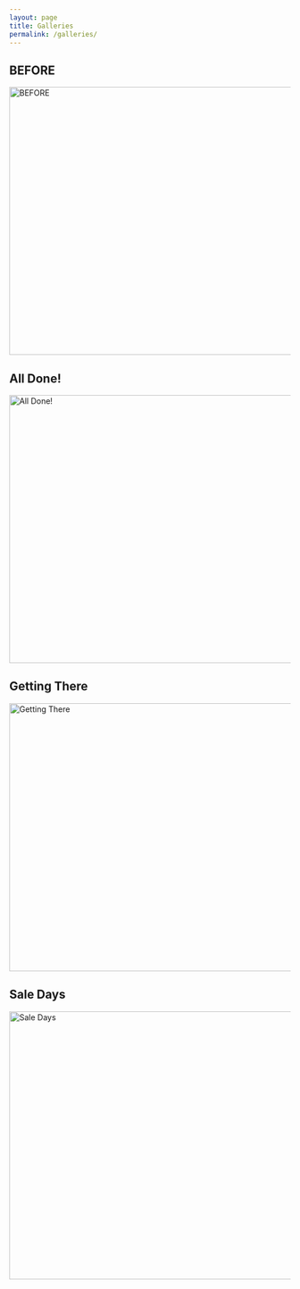 ```yaml
---
layout: page
title: Galleries
permalink: /galleries/
---
```


<h2>BEFORE</h2>
<a data-flickr-embed="true" href="https://www.flickr.com/photos/30340008@N02/sets/72157656240440129" title="BEFORE"><img src="https://farm1.staticflickr.com/562/20025140439_cc23f785ee_c.jpg" width="640" height="480" alt="BEFORE"></a>

<h2>All Done!</h2>
<a data-flickr-embed="true" href="https://www.flickr.com/photos/30340008@N02/sets/72157656665534865" title="All Done!"><img src="https://farm1.staticflickr.com/326/20217610521_fbbb264574_c.jpg" width="640" height="480" alt="All Done!"></a>

<h2>Getting There</h2>
<a data-flickr-embed="true" href="https://www.flickr.com/photos/30340008@N02/sets/72157656241932639" title="Getting There"><img src="https://farm1.staticflickr.com/321/20186488066_71129f936e_c.jpg" width="640" height="480" alt="Getting There"></a>

<h2>Sale Days</h2>
<a data-flickr-embed="true" href="https://www.flickr.com/photos/30340008@N02/sets/72157656246367810" title="Sale Days"><img src="https://farm1.staticflickr.com/333/20024553180_d8eb312de6_c.jpg" width="640" height="480" alt="Sale Days"></a>

<script async src="//embedr.flickr.com/assets/client-code.js" charset="utf-8"></script>